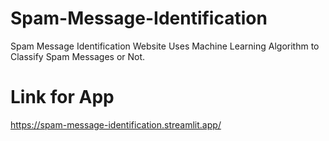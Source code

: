 # Spam-Message-Identification
Spam Message Identification Website  Uses Machine Learning Algorithm to Classify Spam Messages or Not.

# Link for App
https://spam-message-identification.streamlit.app/
